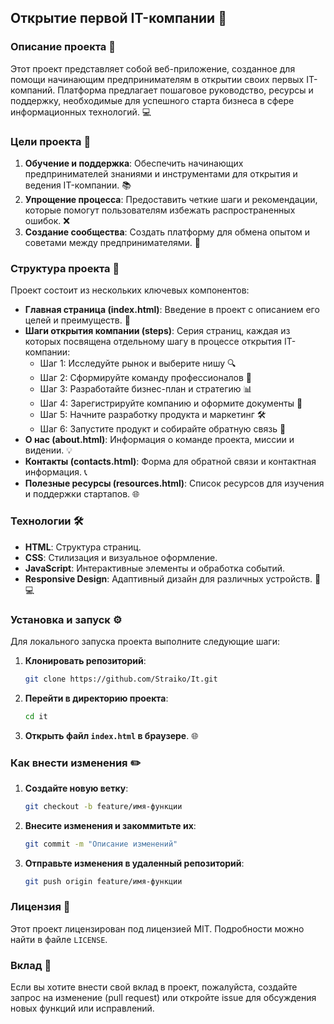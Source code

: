 
## Открытие первой IT-компании 🚀

### Описание проекта 📜

Этот проект представляет собой веб-приложение, созданное для помощи начинающим предпринимателям в открытии своих первых IT-компаний. Платформа предлагает пошаговое руководство, ресурсы и поддержку, необходимые для успешного старта бизнеса в сфере информационных технологий. 💻

### Цели проекта 🎯

1. **Обучение и поддержка**: Обеспечить начинающих предпринимателей знаниями и инструментами для открытия и ведения IT-компании. 📚
2. **Упрощение процесса**: Предоставить четкие шаги и рекомендации, которые помогут пользователям избежать распространенных ошибок. ❌
3. **Создание сообщества**: Создать платформу для обмена опытом и советами между предпринимателями. 🤝

### Структура проекта 📂

Проект состоит из нескольких ключевых компонентов:

- **Главная страница (index.html)**: Введение в проект с описанием его целей и преимуществ. 🌟
- **Шаги открытия компании (steps)**: Серия страниц, каждая из которых посвящена отдельному шагу в процессе открытия IT-компании:
  - Шаг 1: Исследуйте рынок и выберите нишу 🔍
  - Шаг 2: Сформируйте команду профессионалов 👥
  - Шаг 3: Разработайте бизнес-план и стратегию 📊
  - Шаг 4: Зарегистрируйте компанию и оформите документы 📝
  - Шаг 5: Начните разработку продукта и маркетинг 🛠️
  - Шаг 6: Запустите продукт и собирайте обратную связь 📣
- **О нас (about.html)**: Информация о команде проекта, миссии и видении. 💡
- **Контакты (contacts.html)**: Форма для обратной связи и контактная информация. 📞
- **Полезные ресурсы (resources.html)**: Список ресурсов для изучения и поддержки стартапов. 🌐

### Технологии 🛠️

- **HTML**: Структура страниц.
- **CSS**: Стилизация и визуальное оформление.
- **JavaScript**: Интерактивные элементы и обработка событий.
- **Responsive Design**: Адаптивный дизайн для различных устройств. 📱💻

### Установка и запуск ⚙️

Для локального запуска проекта выполните следующие шаги:

1. **Клонировать репозиторий**:
   ```bash
   git clone https://github.com/Straiko/It.git
   ```
2. **Перейти в директорию проекта**:
   ```bash
   cd it
   ```
3. **Открыть файл `index.html` в браузере**. 🌐

### Как внести изменения ✏️

1. **Создайте новую ветку**:
   ```bash
   git checkout -b feature/имя-функции
   ```
2. **Внесите изменения и закоммитьте их**:
   ```bash
   git commit -m "Описание изменений"
   ```
3. **Отправьте изменения в удаленный репозиторий**:
   ```bash
   git push origin feature/имя-функции
   ```

### Лицензия 📄

Этот проект лицензирован под лицензией MIT. Подробности можно найти в файле `LICENSE`.

### Вклад 🤗

Если вы хотите внести свой вклад в проект, пожалуйста, создайте запрос на изменение (pull request) или откройте issue для обсуждения новых функций или исправлений.

